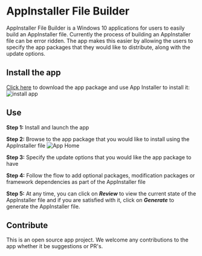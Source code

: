 # AppInstaller File Builder

AppInstaller File Builder is a Windows 10 applications for users to easily build an AppInstaller file. Currently the process of building an AppInstaller file can be error ridden. The app makes this easier by allowing the users to specify the app packages that they would like to distribute, along with the update options.

## Install the app 

[Click here](https://github.com/microsoft/MSIX-Toolkit/releases/download/v1.1/AppInstallerFileBuilder_1.2019.524.0_x86.appx) to download the app package and use App Installer to install it:
![install app](AppInstallerFileBuilder-appinstaller.png)

## Use 

**Step 1:** Install and launch the app 

**Step 2:** Browse to the app package that you would like to install using the AppInstaller file 
![App Home](AppInstallerFileBuilder.png)

**Step 3:** Specify the update options that you would like the app package to have

**Step 4:** Follow the flow to add optional packages, modification packages or framework dependencies as part of the AppInstaller file

**Step 5:** At any time, you can click on ***Review*** to view the current state of the AppInstaller file and if you are satisfied with it, click on ***Generate*** to generate the AppInstaller file. 

## Contribute 

This is an open source app project. We welcome any contributions to the app whether it be suggestions or PR's. 
